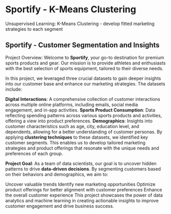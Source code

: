 # Sportify - K-Means Clustering
Unsupervised Learning: K-Means Clustering - develop fitted marketing strategies to each segment

## Sportify - Customer Segmentation and Insights
Project Overview: Welcome to **Sportify**, your go-to destination for premium sports products and gear. Our mission is to provide athletes and enthusiasts with the best selection of sports equipment, tailored to their diverse needs.

In this project, we leveraged three crucial datasets to gain deeper insights into our customer base and enhance our marketing strategies. The datasets include:

**Digital Interactions**: A comprehensive collection of customer interactions across multiple online platforms, including emails, social media engagement, and in-app activities.
**Sports Product Consumption**: Data reflecting spending patterns across various sports products and activities, offering a view into product preferences.
**Demographics**: Insights into customer characteristics such as age, city, education level, and dependents, allowing for a better understanding of customer personas.
By applying **clustering techniques** to these datasets, we identified key customer segments. This enables us to develop tailored marketing strategies and product offerings that resonate with the unique needs and preferences of each group.

**Project Goal**: As a team of data scientists, our goal is to uncover hidden patterns to drive **data-driven decisions**. By segmenting customers based on their behaviors and demographics, we aim to:

Uncover valuable trends
Identify new marketing opportunities
Optimize product offerings for better alignment with customer preferences
Enhance the overall customer experience
This project showcases the power of data analytics and machine learning in creating actionable insights to improve customer engagement and drive business success.
